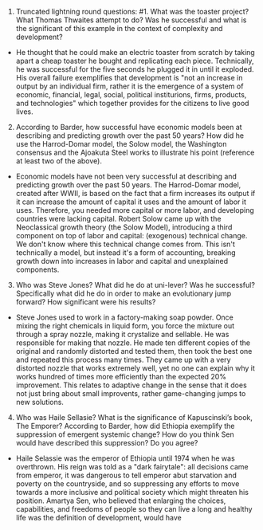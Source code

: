 1. Truncated lightning round questions: #1. What was the toaster project? What Thomas Thwaites attempt to do? Was he successful and what is the significant of this example in the context of complexity and development?
 - He thought that he could make an electric toaster from scratch by taking apart a cheap toaster he bought and replicating each piece. Technically, he was successful for the five seconds he plugged it in until it exploded. His overall failure exemplifies that development is "not an increase in output by an individual firm, rather it is the emergence of a system of economic, financial, legal, social, political institurions, firms, products, and technologies" which together provides for the citizens to live good lives.

2. According to Barder, how successful have economic models been at describing and predicting growth over the past 50 years?  How did he use the Harrod-Domar model, the Solow model, the Washington consensus and the Ajoakuta Steel works to illustrate his point (reference at least two of the above).
 - Economic models have not been very successful at describing and predicting growth over the past 50 years. The Harrod-Domar model, created after WWII, is based on the fact that a firm increases its output if it can increase the amount of capital it uses and the amount of labor it uses. Therefore, you needed more capital or more labor, and developing countries were lacking capital. Robert Solow came up with the Neoclassical growth theory (the Solow Model), introducing a third component on top of labor and capital: (exogenous) technical change. We don't know where this technical change comes from. This isn't technically a model, but instead it's a form of accounting, breaking growth down into increases in labor and capital and unexplained components. 

3. Who was Steve Jones? What did he do at uni-lever? Was he successful?  Specifically what did he do in order to make an evolutionary jump forward?  How significant were his results?
 - Steve Jones used to work in a factory-making soap powder. Once mixing the right chemicals in liquid form, you force the mixture out through a spray nozzle, making it crystalize and sellable. He was responsible for making that nozzle. He made ten different copies of the original and randomly distorted and tested them, then took the best one and repeated this process many times. They came up with a very distorted nozzle that works extremely well, yet no one can explain why it works hundred of times more efficiently than the expected 20% improvement. This relates to adaptive change in the sense that it does not just bring about small improvents, rather game-changing jumps to new solutions. 

4. Who was Haile Sellasie?  What is the significance of Kapuscinski’s book, The Emporer?  According to Barder, how did Ethiopia exemplify the suppression of emergent systemic change?  How do you think Sen would have described this suppression? Do you agree?
 - Haile Selassie was the emperor of Ethiopia until 1974 when he was overthrown. His reign was told as a "dark fairytale": all decisions came from emperor, it was dangerous to tell emperor abut starvation and poverty on the countryside, and so suppressing any efforts to move towards a more inclusive and political society which might threaten his position. Amartya Sen, who believed that enlarging the choices, capabilities, and freedoms of people so they can live a long and healthy life was the definition of development, would have 
